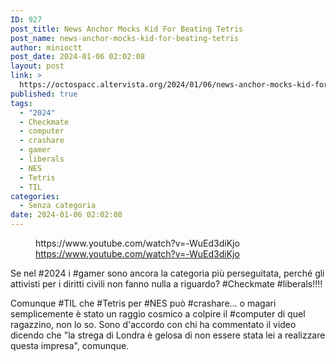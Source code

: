 ```yaml
---
ID: 927
post_title: News Anchor Mocks Kid For Beating Tetris
post_name: news-anchor-mocks-kid-for-beating-tetris
author: minioctt
post_date: 2024-01-06 02:02:08
layout: post
link: >
  https://octospacc.altervista.org/2024/01/06/news-anchor-mocks-kid-for-beating-tetris/
published: true
tags:
  - "2024"
  - Checkmate
  - computer
  - crashare
  - gamer
  - liberals
  - NES
  - Tetris
  - TIL
categories:
  - Senza categoria
date: 2024-01-06 02:02:08
---
```

<!-- wp:embed {"url":"https://www.youtube.com/watch?v=-WuEd3diKjo","providerNameSlug":"youtube","responsive":true} -->
<figure class="wp-block-embed is-provider-youtube wp-block-embed-youtube"><div class="wp-block-embed__wrapper">
https://www.youtube.com/watch?v=-WuEd3diKjo
</div><figcaption class="wp-element-caption"><a href="https://www.youtube.com/watch?v=-WuEd3diKjo">https://www.youtube.com/watch?v=-WuEd3diKjo</a></figcaption></figure>
<!-- /wp:embed -->

<!-- wp:paragraph -->
<p></p>
<!-- /wp:paragraph -->

<!-- wp:paragraph -->
<p>Se nel #2024 i #gamer sono ancora la categoria più perseguitata, perché gli attivisti per i diritti civili non fanno nulla a riguardo? #Checkmate #liberals!!!!</p>
<!-- /wp:paragraph -->

<!-- wp:paragraph -->
<p>Comunque #TIL che #Tetris per #NES può #crashare... o magari semplicemente è stato un raggio cosmico a colpire il #computer di quel ragazzino, non lo so. Sono d'accordo con chi ha commentato il video dicendo che "la strega di Londra è gelosa di non essere stata lei a realizzare questa impresa", comunque.</p>
<!-- /wp:paragraph -->